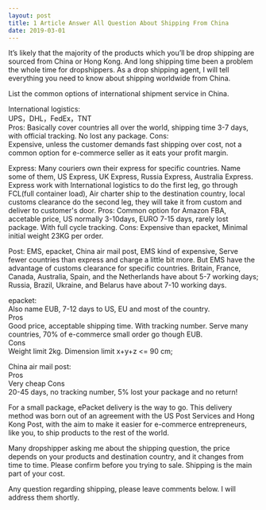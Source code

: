 ```yaml
---
layout: post
title: 1 Article Answer All Question About Shipping From China
date: 2019-03-01
---
```


It’s likely that the majority of the products which you’ll be drop shipping are sourced from China or Hong Kong. And long shipping time been a problem the whole time for dropshippers. As a drop shipping agent, I will tell everything you need to know about shipping worldwide from China.  

List the common options of international shipment service in China.  

International logistics:  
UPS，DHL，FedEx，TNT  
Pros:
Basically cover countries all over the world, shipping time 3-7 days, with official tracking. No lost any package.
Cons:  
Expensive, unless the customer demands fast shipping over cost, not a common option for e-commerce seller as it eats your profit margin.

Express:
Many couriers own their express for specific countries. Name some of them, US Express, UK Express, Russia Express, Australia Express.
Express work with International logistics to do the first leg, go through FCL(full container load), Air charter ship to the destination country, local customs clearance do the second leg, they will take it from custom and deliver to customer's door.
Pros:
Common option for Amazon FBA, accetable price, US normally 3-10days, EURO 7-15 days, rarely lost package.  With full cycle tracking.
Cons:
Expensive than epacket, Minimal initial weight 23KG per order.  

Post:
EMS, epacket, China air mail post,
EMS kind of expensive, Serve fewer countries than express and charge a little bit more. But EMS have the advantage of customs clearance for specific countries.  Britain, France, Canada, Australia, Spain, and the Netherlands have about 5-7 working days; Russia, Brazil, Ukraine, and Belarus have about 7-10 working days.

epacket:  
Also name EUB,  7-12 days to US, EU and most of the country.  
Pros  
Good price, acceptable shipping time. With tracking number. Serve many countries, 70% of e-commerce small order go though EUB.  
Cons  
Weight limit 2kg. Dimension limit x+y+z <= 90 cm;

China air mail post:  
Pros  
Very cheap
Cons  
20-45 days, no tracking number, 5% lost your package and no return!  

For a small package, ePacket delivery is the way to go. This delivery method was born out of an agreement with the US Post Services and Hong Kong Post, with the aim to make it easier for e-commerce entrepreneurs, like you, to ship products to the rest of the world.  

Many dropshipper asking me about the shipping question, the price depends on your products and destination country, and it changes from time to time.  Please confirm before you trying to sale. Shipping is the main part of your cost.  

Any question regarding shipping, please leave comments below. I will address them shortly.